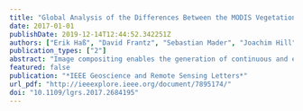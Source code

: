 ```yaml
---
title: "Global Analysis of the Differences Between the MODIS Vegetation Index Compositing Date and the Actual Acquisition Date"
date: 2017-01-01
publishDate: 2019-12-14T12:44:52.342251Z
authors: ["Erik Haß", "David Frantz", "Sebastian Mader", "Joachim Hill"]
publication_types: ["2"]
abstract: "Image compositing enables the generation of continuous and equidistant time series of vegetation indices (VIs) as a requisite for deriving phenological metrics. This is achieved by selecting a representative choice from available observations within a compositing period. Commonly, phenological processors associate the VI value with a reference date rather than the actual acquisition date. This letter focuses on a global assessment of the resulting temporal discrepancy between the assumed reference date and the actual acquisition date using Moderate Resolution Imaging Spectroradiometer (MODIS)-VI day of composite (DOC) information from 2000 to 2015. It is shown that the long-term global mean DOC coincides with the midday of a compositing period (day 8.44 ± 0.44). The global summarized 2-D frequency distributions of succeeding compositing periods revealed that only 16.93% of all occurrences indicate a 16-day difference. The commonly used assumptions that the DOC coincides with the first, mid, or last day of the compositing period on average only hold true for 7.02%, 6.07%, and 6.03% of temporal succeeding compositing periods, respectively. Spatial patterns of 2-D frequency distributions occur as a result of climatic regions and seasonality. A MODIS tile is on average composed of more than 50% DOC combinations, indicating deviations (1-31 days) from the 16-day difference. Since information about the actual acquisition date is available, and methods for the incorporation of irregular data into phenological analysis do exist, it is recommended to incorporate this information into the phenology research based on VI time series to avoid unnecessary uncertainty."
featured: false
publication: "*IEEE Geoscience and Remote Sensing Letters*"
url_pdf: "http://ieeexplore.ieee.org/document/7895174/"
doi: "10.1109/lgrs.2017.2684195"
---
```


